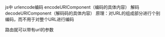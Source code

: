 js中 urlencode编码  encodeURIComponent（编码的具体内容）
						解码 decodeURIComponent（解码码的具体内容）
原理：对URL的组成部分进行个别编码，而不用于对整个URL进行编码

路由就可以带有url的参数